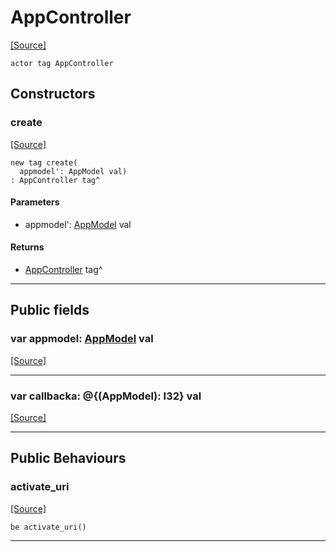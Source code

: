 # AppController
<span class="source-link">[[Source]](src/minimal-browser/minimal-controller.md#L2)</span>
```pony
actor tag AppController
```

## Constructors

### create
<span class="source-link">[[Source]](src/minimal-browser/minimal-controller.md#L10)</span>


```pony
new tag create(
  appmodel': AppModel val)
: AppController tag^
```
#### Parameters

*   appmodel': [AppModel](minimal-browser-AppModel.md) val

#### Returns

* [AppController](minimal-browser-AppController.md) tag^

---

## Public fields

### var appmodel: [AppModel](minimal-browser-AppModel.md) val
<span class="source-link">[[Source]](src/minimal-browser/minimal-controller.md#L3)</span>



---

### var callbacka: @{(AppModel): I32} val
<span class="source-link">[[Source]](src/minimal-browser/minimal-controller.md#L4)</span>



---

## Public Behaviours

### activate_uri
<span class="source-link">[[Source]](src/minimal-browser/minimal-controller.md#L15)</span>


```pony
be activate_uri()
```

---

